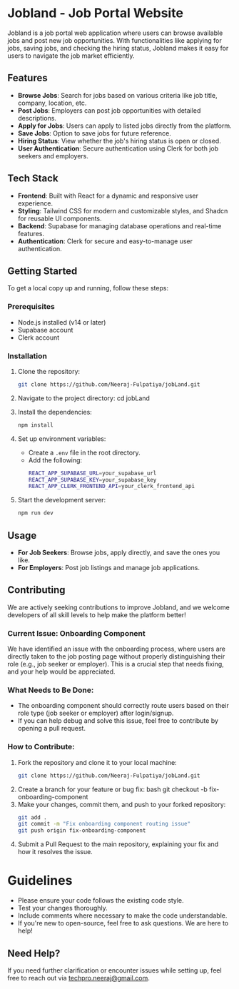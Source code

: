 # Jobland - Job Portal Website

Jobland is a job portal web application where users can browse available jobs and post new job opportunities. With functionalities like applying for jobs, saving jobs, and checking the hiring status, Jobland makes it easy for users to navigate the job market efficiently.

## Features

- **Browse Jobs**: Search for jobs based on various criteria like job title, company, location, etc.
- **Post Jobs**: Employers can post job opportunities with detailed descriptions.
- **Apply for Jobs**: Users can apply to listed jobs directly from the platform.
- **Save Jobs**: Option to save jobs for future reference.
- **Hiring Status**: View whether the job's hiring status is open or closed.
- **User Authentication**: Secure authentication using Clerk for both job seekers and employers.

## Tech Stack

- **Frontend**: Built with React for a dynamic and responsive user experience.
- **Styling**: Tailwind CSS for modern and customizable styles, and Shadcn for reusable UI components.
- **Backend**: Supabase for managing database operations and real-time features.
- **Authentication**: Clerk for secure and easy-to-manage user authentication.

## Getting Started

To get a local copy up and running, follow these steps:

### Prerequisites

- Node.js installed (v14 or later)
- Supabase account
- Clerk account

### Installation

1. Clone the repository:
   ```bash
   git clone https://github.com/Neeraj-Fulpatiya/jobLand.git

2. Navigate to the project directory:
   cd jobLand

3. Install the dependencies:
   ```bash
   npm install
4. Set up environment variables:
   - Create a `.env` file in the root directory.
   - Add the following:
     ```bash
     REACT_APP_SUPABASE_URL=your_supabase_url
     REACT_APP_SUPABASE_KEY=your_supabase_key
     REACT_APP_CLERK_FRONTEND_API=your_clerk_frontend_api
     ```
5. Start the development server:
   ```bash
   npm run dev
## Usage

- **For Job Seekers**: Browse jobs, apply directly, and save the ones you like.
- **For Employers**: Post job listings and manage job applications.

## Contributing

We are actively seeking contributions to improve Jobland, and we welcome developers of all skill levels to help make the platform better!

### Current Issue: Onboarding Component

We have identified an issue with the onboarding process, where users are directly taken to the job posting page without properly distinguishing their role (e.g., job seeker or employer). This is a crucial step that needs fixing, and your help would be appreciated.

### What Needs to Be Done:
- The onboarding component should correctly route users based on their role type (job seeker or employer) after login/signup.
- If you can help debug and solve this issue, feel free to contribute by opening a pull request.

### How to Contribute:

1. Fork the repository and clone it to your local machine:
   ```bash
   git clone https://github.com/Neeraj-Fulpatiya/jobLand.git
2. Create a branch for your feature or bug fix:
   bash
     git checkout -b fix-onboarding-component
3. Make your changes, commit them, and push to your forked repository:
   ```bash
   git add .
   git commit -m "Fix onboarding component routing issue"
   git push origin fix-onboarding-component
4. Submit a Pull Request to the main repository, explaining your fix and how it resolves the issue.

# Guidelines

- Please ensure your code follows the existing code style.
- Test your changes thoroughly.
- Include comments where necessary to make the code understandable.
- If you're new to open-source, feel free to ask questions. We are here to help!

## Need Help?

If you need further clarification or encounter issues while setting up, feel free to reach out via [techpro.neeraj@gmail.com](mailto:techpro.neeraj@gmail.com).
   




